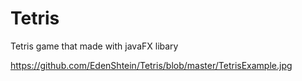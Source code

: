# Tetris
Tetris game that made with javaFX libary

https://github.com/EdenShtein/Tetris/blob/master/TetrisExample.jpg

